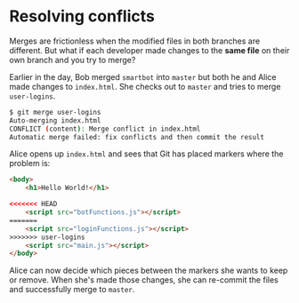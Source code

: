 # Resolving conflicts

Merges are frictionless when the modified files in both branches are different. But what if each developer made changes to the **same file** on their own branch and you try to merge?


Earlier in the day, Bob merged `smartbot` into `master` but both he and Alice made changes to `index.html`. She checks out to `master` and tries to merge `user-logins`.

```sh
$ git merge user-logins
Auto-merging index.html
CONFLICT (content): Merge conflict in index.html
Automatic merge failed: fix conflicts and then commit the result
```

Alice opens up `index.html` and sees that Git has placed markers where the problem is:

```html
<body>
    <h1>Hello World!</h1>

<<<<<<< HEAD
    <script src="botFunctions.js"></script>
=======
    <script src="loginFunctions.js"></script>
>>>>>>> user-logins
    <script src="main.js"></script>
</body>
```

Alice can now decide which pieces between the markers she wants to keep or remove. When she's made those changes, she can re-commit the files and successfully merge to `master`.
